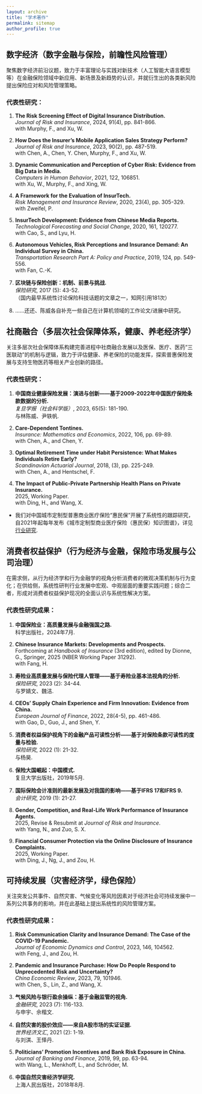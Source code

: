 ```yaml
---
layout: archive
title: "学术著作"
permalink: sitemap
author_profile: true
---
```



## 数字经济（数字金融与保险，前瞻性风险管理）

聚焦数字经济前沿议题，致力于丰富理论与实践对新技术（人工智能大语言模型等）在金融保险领域中新应用、新场景及新趋势的认识，并就衍生出的各类新风险提出保险应对和风险管理策略。

### 代表性研究：
1. **The Risk Screening Effect of Digital Insurance Distribution.**  
   *Journal of Risk and Insurance*, 2024, 91(4), pp. 841-866.  
   with Murphy, F., and Xu, W.

2. **How Does the Insurer’s Mobile Application Sales Strategy Perform?**  
   *Journal of Risk and Insurance*, 2023, 90(2), pp. 487-519.  
   with Chen, A., Chen, Y. Chen, Murphy, F., and Xu, W.

3. **Dynamic Communication and Perception of Cyber Risk: Evidence from Big Data in Media.**  
   *Computers in Human Behavior*, 2021, 122, 106851.  
   with Xu, W., Murphy, F., and Xing, W.

4. **A Framework for the Evaluation of InsurTech.**  
   *Risk Management and Insurance Review*, 2020, 23(4), pp. 305-329.  
   with Zweifel, P.

5. **InsurTech Development: Evidence from Chinese Media Reports.**  
   *Technological Forecasting and Social Change*, 2020, 161, 120277.  
   with Cao, S., and Lyu, H.

6. **Autonomous Vehicles, Risk Perceptions and Insurance Demand: An Individual Survey in China.**  
   *Transportation Research Part A: Policy and Practice*, 2019, 124, pp. 549-556.  
   with Fan, C.-K.

7. **区块链与保险创新：机制、前景与挑战.**  
   *保险研究*, 2017 (5): 43-52.  
   （国内最早系统性讨论保险科技话题的文章之一，知网引用181次）

8. ……还还、陈威各自补充一些自己在计算机领域的工作论文/进展中研究。

## 社商融合（多层次社会保障体系，健康、养老经济学）

关注多层次社会保障体系构建完善进程中社商融合发展以及医保、医疗、医药“三医联动”的机制与逻辑，致力于评估健康、养老保险的功能发挥，探索普惠保险发展与支持生物医药等相关产业创新的路径。

### 代表性研究：
1. **中国商业健康保险发展：演进与创新——基于2009-2022年中国医疗保险条款数据的分析.**  
   *复旦学报（社会科学版）*, 2023, 65(5): 181-190.  
   与林陈威、尹轶帆.

2. **Care-Dependent Tontines.**  
   *Insurance: Mathematics and Economics*, 2022, 106, pp. 69-89.  
   with Chen, A., and Chen, Y.

3. **Optimal Retirement Time under Habit Persistence: What Makes Individuals Retire Early?**  
   *Scandinavian Actuarial Journal*, 2018, (3), pp. 225-249.  
   with Chen, A., and Hentschel, F.

4. **The Impact of Public-Private Partnership Health Plans on Private Insurance.**  
   2025, Working Paper.  
   with Ding, H., and Wang, X.

- 我们对中国城市定制型普惠商业医疗保险“惠民保”开展了系统性的跟踪研究，自2021年起每年发布《城市定制型商业医疗保险（惠民保）知识图谱》，详见 [行业研究](#).

## 消费者权益保护（行为经济与金融，保险市场发展与公司治理）

在需求侧，从行为经济学和行为金融学的视角分析消费者的微观决策机制与行为变化；在供给侧，系统性研判行业发展中宏观、中观层面的重要实践问题；综合二者，形成对消费者权益保护现况的全面认识与系统性解决方案。

### 代表性研究成果：
1. **中国保险业：高质量发展与金融强国之路.**  
   科学出版社，2024年7月.

2. **Chinese Insurance Markets: Developments and Prospects.**  
   Forthcoming at *Handbook of Insurance* (3rd edition), edited by Dionne, G., Springer, 2025 (NBER Working Paper 31292).  
   with Fang, H.

3. **寿险业高质量发展与保险代理人管理——基于寿险业基本法视角的分析.**  
   *保险研究*, 2023 (2): 34-44.  
   与罗婧文、魏洁.

4. **CEOs’ Supply Chain Experience and Firm Innovation: Evidence from China.**  
   *European Journal of Finance*, 2022, 28(4-5), pp. 461-486.  
   with Gao, D., Guo, J., and Shen, Y.

5. **消费者权益保护视角下的金融产品可读性分析——基于对保险条款可读性的度量与检验.**  
   *保险研究*, 2022 (1): 21-32.  
   与杨昊.

6. **保险大国崛起：中国模式.**  
   复旦大学出版社，2019年5月.

7. **国际保险会计准则的最新发展及对我国的影响——基于IFRS 17和IFRS 9.**  
   *会计研究*, 2019 (1): 21-27.

8. **Gender, Competition, and Real-Life Work Performance of Insurance Agents.**  
   2025, Revise & Resubmit at *Journal of Risk and Insurance*.  
   with Yang, N., and Zuo, S. X.

9. **Financial Consumer Protection via the Online Disclosure of Insurance Complaints.**  
   2025, Working Paper.  
   with Ding, J., Ng, J., and Zou, H.

## 可持续发展（灾害经济学，绿色保险）

关注突发公共事件、自然灾害、气候变化等风险因素对于经济社会可持续发展中一系列公共事务的影响，并在此基础上提出系统性的风险管理方案。

### 代表性研究成果：
1. **Risk Communication Clarity and Insurance Demand: The Case of the COVID-19 Pandemic.**  
   *Journal of Economic Dynamics and Control*, 2023, 146, 104562.  
   with Feng, J., and Zou, H.

2. **Pandemic and Insurance Purchase: How Do People Respond to Unprecedented Risk and Uncertainty?**  
   *China Economic Review*, 2023, 79, 101946.  
   with Chen, S., Lin, Z., and Wang, X.

3. **气候风险与银行盈余操纵：基于金融监管的视角.**  
   *金融研究*, 2023 (7): 116-133.  
   与申宇、佘楷文.

4. **自然灾害的股价效应——来自A股市场的实证证据.**  
   *世界经济文汇*, 2021 (2): 1-19.  
   与刘淇、王怿丹.

5. **Politicians’ Promotion Incentives and Bank Risk Exposure in China.**  
   *Journal of Banking and Finance*, 2019, 99, pp. 63-94.  
   with Wang, L., Menkhoff, L., and Schröder, M.

6. **中国自然灾害经济学研究.**  
   上海人民出版社，2018年8月.
